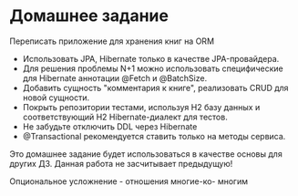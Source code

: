 # Домашнее задание
Переписать приложение для хранения книг на ORM

* Использовать JPA, Hibernate только в качестве JPA-провайдера. 
* Для решения проблемы N+1 можно использовать специфические для Hibernate аннотации @Fetch и @BatchSize. 
* Добавить сущность "комментария к книге", реализовать CRUD для новой сущности. 
* Покрыть репозитории тестами, используя H2 базу данных и соответствующий H2 Hibernate-диалект для тестов. 
* Не забудьте отключить DDL через Hibernate 
* @Transactional рекомендуется ставить только на методы сервиса.
    
Это домашнее задание будет использоваться в качестве основы для других ДЗ. Данная работа не засчитывает предыдущую!

Опциональное усложнение - отношения многие-ко-
многим